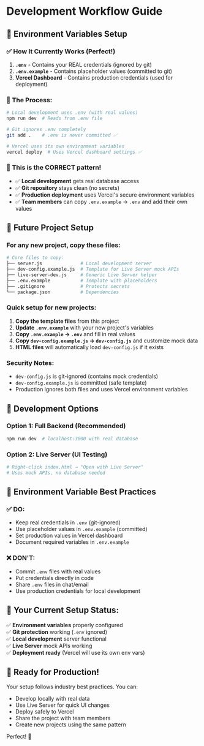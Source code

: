 # Development Workflow Guide

## 📁 Environment Variables Setup

### ✅ How It Currently Works (Perfect!)

1. **`.env`** - Contains your REAL credentials (ignored by git)
2. **`.env.example`** - Contains placeholder values (committed to git)
3. **Vercel Dashboard** - Contains production credentials (used for deployment)

### 🔄 The Process:

```bash
# Local development uses .env (with real values)
npm run dev  # Reads from .env file

# Git ignores .env completely
git add .    # .env is never committed ✅

# Vercel uses its own environment variables
vercel deploy  # Uses Vercel dashboard settings ✅
```

### 🎯 This is the CORRECT pattern!

- ✅ **Local development** gets real database access
- ✅ **Git repository** stays clean (no secrets)  
- ✅ **Production deployment** uses Vercel's secure environment variables
- ✅ **Team members** can copy `.env.example` → `.env` and add their own values

## 🚀 Future Project Setup

### For any new project, copy these files:

```bash
# Core files to copy:
├── server.js              # Local development server
├── dev-config.example.js  # Template for Live Server mock APIs  
├── live-server-dev.js     # Generic Live Server helper
├── .env.example           # Template with placeholders
├── .gitignore             # Protects secrets
└── package.json           # Dependencies
```

### Quick setup for new projects:

1. **Copy the template files** from this project
2. **Update `.env.example`** with your new project's variables
3. **Copy `.env.example` → `.env`** and fill in real values
4. **Copy `dev-config.example.js` → `dev-config.js`** and customize mock data
5. **HTML files** will automatically load `dev-config.js` if it exists

### Security Notes:
- `dev-config.js` is git-ignored (contains mock credentials)
- `dev-config.example.js` is committed (safe template)
- Production ignores both files and uses Vercel environment variables

## 🔧 Development Options

### Option 1: Full Backend (Recommended)
```bash
npm run dev  # localhost:3000 with real database
```

### Option 2: Live Server (UI Testing)
```bash
# Right-click index.html → "Open with Live Server"
# Uses mock APIs, no database needed
```

## 📝 Environment Variable Best Practices

### ✅ DO:
- Keep real credentials in `.env` (git-ignored)
- Use placeholder values in `.env.example` (committed)
- Set production values in Vercel dashboard
- Document required variables in `.env.example`

### ❌ DON'T:
- Commit `.env` files with real values
- Put credentials directly in code
- Share `.env` files in chat/email
- Use production credentials for local development

## 🎯 Your Current Setup Status:

✅ **Environment variables** properly configured  
✅ **Git protection** working (`.env` ignored)  
✅ **Local development** server functional  
✅ **Live Server** mock APIs working  
✅ **Deployment ready** (Vercel will use its own env vars)  

## 🚀 Ready for Production!

Your setup follows industry best practices. You can:
- Develop locally with real data
- Use Live Server for quick UI changes  
- Deploy safely to Vercel
- Share the project with team members
- Create new projects using the same pattern

Perfect! 🎉